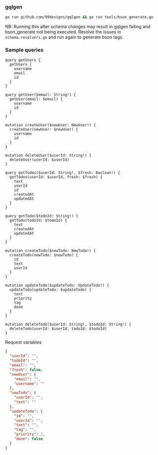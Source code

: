 ### gqlgen

```bash
go run github.com/99designs/gqlgen && go run tools/bson_generate.go
```
NB: Running this after schema changes may result in gqlgen failing and bson_generate not being executed. Resolve the issues in `schema.resolvers.go` and run again to generate bson tags.

### Sample queries

```gql
query getUsers {
  getUsers {
    username
    email
    id
  }
}

query getUser($email: String!) {
  getUser(email: $email) {
    username
    id
  }
}

mutation createUser($newUser: NewUser!) {
  createUser(newUser: $newUser) {
    username
    id
  }
}

mutation deleteUser($userId: String!) {
  deleteUser(userId: $userId)
}

query getTodos($userId: String!, $fresh: Boolean!) {
  getTodos(userId: $userId, fresh: $fresh) {
    text
    userId
    id
    createdAt
    updatedAt
  }
}

query getTodo($todoId: String!) {
  getTodo(todoId: $todoId) {
    text
    createdAt
    updatedAt
  }
}

mutation createTodo($newTodo: NewTodo!) {
  createTodo(newTodo: $newTodo) {
    id
    text
    userId
  }
}

mutation updateTodo($updateTodo: UpdateTodo!) {
  updateTodo(updateTodo: $updateTodo) {
    text
    priority
    tag
    done
  }
}

mutation deleteTodo($userId: String!, $todoId: String!) {
  deleteTodo(userId: $userId, todoId: $todoId)
}
```

Request variables

```json
{
  "userId": "",
  "todoId": "",
  "email": "",
  "fresh": false,
  "newUser": {
    "email": "",
    "username": ""
  },
  "newTodo": {
    "userId": "",
    "text": ""
  },
  "updateTodo": {
    "id": "",
    "userId": "",
    "text": "",
    "tag": "",
    "priority": 2,
    "done": false
  }
}
```
